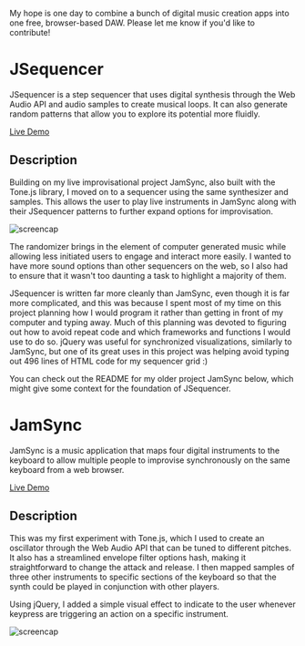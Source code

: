 My hope is one day to combine a bunch of digital music creation apps into one free, browser-based DAW. Please let me know if you'd like to contribute!

# JSequencer

JSequencer is a step sequencer that uses digital synthesis through the Web Audio API and audio samples to create musical loops. It can also generate random patterns that allow you to explore its potential more fluidly.

[Live Demo](https://eden.cool/JSequencer/)

## Description

Building on my live improvisational project JamSync, also built with the Tone.js library, I moved on to a sequencer using the same synthesizer and samples. This allows the user to play live instruments in JamSync along with their JSequencer patterns to further expand options for improvisation.

![screencap](https://github.com/Eden12345/JamSync/blob/master/assets/jseqscreencap.png)

The randomizer brings in the element of computer generated music while allowing less initiated users to engage and interact more easily. I wanted to have more sound options than other sequencers on the web, so I also had to ensure that it wasn't too daunting a task to highlight a majority of them.

JSequencer is written far more cleanly than JamSync, even though it is far more complicated, and this was because I spent most of my time on this project planning how I would program it rather than getting in front of my computer and typing away. Much of this planning was devoted to figuring out how to avoid repeat code and which frameworks and functions I would use to do so. jQuery was useful for synchronized visualizations, similarly to JamSync, but one of its great uses in this project was helping avoid typing out 496 lines of HTML code for my sequencer grid :)

You can check out the README for my older project JamSync below, which might give some context for the foundation of JSequencer.

# JamSync

JamSync is a music application that maps four digital instruments to the keyboard to allow multiple people to improvise synchronously on the same keyboard from a web browser.

[Live Demo](https://eden.cool/JamSync/)

## Description

This was my first experiment with Tone.js, which I used to create an oscillator through the Web Audio API that can be tuned to different pitches. It also has a streamlined envelope filter options hash, making it straightforward to change the attack and release. I then mapped samples of three other instruments to specific sections of the keyboard so that the synth could be played in conjunction with other players.

Using jQuery, I added a simple visual effect to indicate to the user whenever keypress are triggering an action on a specific instrument.

![screencap](https://github.com/Eden12345/JamSync/blob/master/assets/screencap.png)
